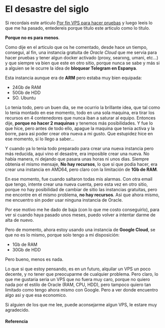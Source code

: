 # El desastre del siglo

Si recordais este articulo [Por fin VPS para hacer pruebas](/2023-09-24-VPS-pruebas) y luego leeis lo que me ha pasado, entedereis porque titulo este articulo como lo titulo.

**Porque no es para menos**.

<!--more-->

Como dije en el articulo que os he comentado, desde hace un tiempo, consegui, al fin, una instancia gratuita de *Oracle Cloud* que me servia para hacer pruebas y tener algun docker activado (proxy, searxng, umani, etc...) y que siempre va bien que este en otro sitio, porque nunca se sabe y más si a alguien se le ocurre la idea de **bloquear Telegram en Espanya**.

Esta instancia aunque era de **ARM** pero estaba muy bien equipada:
- 24Gb de RAM
- 50Gb de HDD
- SO. Ubuntu

Lo tenia todo, pero un buen dia, se me ocurrio la brillante idea, que tal como lo tenia montado en ese momento, todo en una sola maquina, era tirar los recursos en 4 contenedores que nunca iban a saturar al equipo. Entonces dije, **porque no hacer 2 maquinas** y tenemos más posibilidades. Y fue lo que hice, pero antes de todo ello, apague la maquina que tenia activa y la borre, para asi poder crear otra nueva a mi gusto. Que estupidez hice en ese momento, si lo llego a saber...

Y cuando ya lo tenia todo preparado para crear una nueva instancia pero más reducida, aqui vino el desastre, era imposible crear una nueva. No habia manera, ni dejando que pasara unas horas ni unos dias. Siempre obtenia el mismo mensaje, **No hay recursos**, lo que si que podia hacer, era crear una instancia en AMD64, pero claro con la limitación de **1Gb de RAM**.

En ese momento, fue cuando saltaron todas mis alarmas. Con otra email que tengo, intente crear una nueva cuenta, pero esta vez en otro sitio, porque no hay posibilidad de cambiar de sitio las instancias gratuitas, pero me encontre en el mismo problema, **no hay recursos**. Asi que ahora mismo, me encuentro sin poder usar ninguna instancia de Oracle. 

Por ese motivo me he dado de baja (con lo que me costo conseguirlo), para ver si cuando haya pasado unos meses, puedo volver a intentar darme de alta de nuevo.

Pero de momento, ahora estoy usando una instancia de **Google Cloud**, se que no es lo mismo, porque solo tengo a mi disposición:
- 1Gb de RAM
- 30Gb de HDD

Pero bueno, menos es nada.

Lo que si que estoy pensando, es en un futuro, alquilar un VPS un poco decente, y no tener que preocuparme de cualquier problema. Pero claro, lo que me gustaria seria un VPS que no fuera muy caro, porque no quiero nada por el estilo de Oracle (RAM, CPU, HDD), pero tampoco quiero tan limitado como tengo ahora mismo con Google. Pero a ver donde encuentro algo asi y que esa economico.

Si alguien de los que me lee, puede aconsejarme algun VPS, le estare muy agradecido.
#### Referencia

